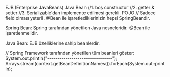 EJB (Enterprise JavaBeans)  Java Bean
	//1. boş constructor
	//2. getter & setter
	//3. Serializable'dan implemente edilmesi gerekli.
POJO
	// Sadece field olması yeterli.
@Bean ile işaretlediklerinizin hepsi SpringBeandir.

Spring Bean: Spring tarafından yönetilen Java nesneleridir. @Bean ile işaretlenmelidir.

Java Bean: EJB özelliklerine sahip beanlerdir.

// Spring Framework tarafından yönetilen tüm beanleri göster:
System.out.println("--------------------------------");  
Arrays.stream(context.getBeanDefinitionNames()).forEach(System.out::println);


